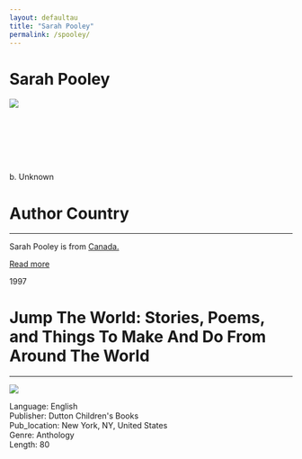 ```yaml
---
layout: defaultau
title: "Sarah Pooley"
permalink: /spooley/
---
```

<!-- partial:index.partial.html -->
<div class="content">
     <h1>Sarah Pooley</h1>
    <div class="quote">
        <div><img src="https://pbs.twimg.com/profile_images/3178754128/789f5fb96a948b6c40ae81d0246ff2ad_400x400.jpeg" class="logo"></div>
    </div>
    <div class="timeline">
        <div style="padding-bottom:100px;"></div>
        <div class="block">
             <div class="date right"><p class="right">b. Unknown</p></div>
            <div class="dot"></div>
            <div class="left first">
            <div class="author_country">
                <h1>Author Country</h1><hr>
          <div class="aclocation">  <p>Sarah Pooley is from <a href="{{ site.baseurl }}/24">Canada.</a></p></div>
              <div class="acreadmore">  <a href="" target="_blank">Read more</a></div>
            </div>
            </div>
        <div class="block">
            <div class="date left"><p class="left">1997</p></div>
            <div class="dot"></div>
            <div class="right hide">
                <h1>Jump The World: Stories, Poems, and Things To Make And Do From Around The World</h1><hr>
                <p><img src="https://m.media-amazon.com/images/I/31TV97G2MPL._BO1,204,203,200_QL40_FMwebp_.jpg"></p>
                <p>
                Language: English<br/>
                Publisher: Dutton Children's Books<br/>
                Pub_location: New York, NY, United States<br/>
                Genre: Anthology<br/>
                Length: 80<br/>                   </p>
            </div>
        </div>
  <!-- partial -->
<script src='https://cdnjs.cloudflare.com/ajax/libs/jquery/3.1.1/jquery.min.js'></script><script  src="{{ site.baseurl }}/assets/js/authorscript.js"></script>